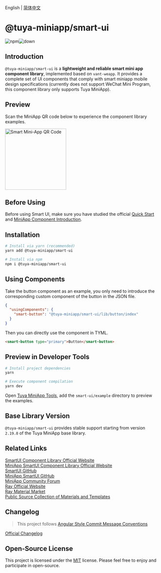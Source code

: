 English | [简体中文](./README-zh_CN.md)

# @tuya-miniapp/smart-ui

![npm](https://img.shields.io/npm/v/@tuya-miniapp/smart-ui)![down](https://img.shields.io/npm/dt/@tuya-miniapp/smart-ui)

## Introduction

`@tuya-miniapp/smart-ui` is a **lightweight and reliable smart mini app component library**, implemented based on `vant-weapp`. It provides a complete set of UI components that comply with smart miniapp mobile design specifications (currently does not support WeChat Mini Program, this component library only supports Tuya MiniApp).

## Preview

Scan the MiniApp QR code below to experience the component library examples.

<img src="https://images.tuyacn.com/rms-static/8bcfe810-a187-11ef-9773-6b86083026a3-1731478901009.png?tyName=v2.0.0miniapp-SmartUI.png" width="200" height="200" alt="Smart Mini-App QR Code">

## Before Using

Before using Smart UI, make sure you have studied the official [Quick Start](https://developer.tuya.com/cn/miniapp/develop/miniapp/guide/start/smart) and [MiniApp Component Introduction](https://developer.tuya.com/cn/miniapp/develop/miniapp/framework/component/intro).

## Installation

```bash
# Install via yarn (recommended)
yarn add @tuya-miniapp/smart-ui

# Install via npm
npm i @tuya-miniapp/smart-ui
```

## Using Components

Take the button component as an example, you only need to introduce the corresponding custom component of the button in the JSON file.

```json
{
  "usingComponents": {
    "smart-button": "@tuya-miniapp/smart-ui/lib/button/index"
  }
}
```

Then you can directly use the component in TYML.

```html
<smart-button type="primary">Button</smart-button>
```

## Preview in Developer Tools

```bash
# Install project dependencies
yarn

# Execute component compilation
yarn dev
```

Open [Tuya MiniApp Tools](https://developer.tuya.com/cn/miniapp/devtools/tools), add the `smart-ui/example` directory to preview the examples.

## Base Library Version

`@tuya-miniapp/smart-ui` provides stable support starting from version `2.19.0` of the Tuya MiniApp base library.

## Related Links

[SmartUI Component Library Official Website](https://developer.tuya.com/material/smartui?comId=help-getting-started&lang=en)  
[MiniApp SmartUI Component Library Official Website](https://developer.tuya.com/material/smartui?comId=help-getting-started&appType=miniapp&lang=en)  
[SmartUI GitHub](https://github.com/Tuya-Community/ray-smart-ui)  
[MiniApp SmartUI GitHub](https://github.com/Tuya-Community/miniapp-smart-ui)  
[MiniApp Community Forum](https://www.tuyaos.com/viewforum.php?f=37)   
[Ray Official Website](https://developer.tuya.com/en/miniapp)  
[Ray Material Market](https://developer.tuya.com/material/library_oHEKLjj0/?lang=en)   
[Public Source Collection of Materials and Templates](https://github.com/Tuya-Community/tuya-ray-materials) 

## Changelog

> This project follows [Angular Style Commit Message Conventions](https://gist.github.com/stephenparish/9941e89d80e2bc58a153)

[Official Changelog](https://developer.tuya.com/material/smartui?comId=help-changelog&appType=miniapp)  


## Open-Source License

This project is licensed under the [MIT](https://en.wikipedia.org/wiki/MIT_License) license. Please feel free to enjoy and participate in open-source.